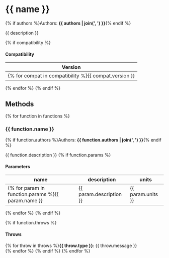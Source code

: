 # {{ name }}
{% if authors %}Authors: **{{ authors | join(', ') }}**{% endif %}

{{ description }}

{% if compatibility %}
#### Compatibility
Version |
--- |
{% for compat in compatibility %}{{ compat.version }} | 
{% endfor %}
{% endif %}

## Methods

{% for function in functions %}
### {{ function.name }}
{% if function.authors %}Authors: **{{ function.authors | join(', ') }}**{% endif %}

{{ function.description }}
{% if function.params %}
#### Parameters
name | description | units
--- | --- | ---
{% for param in function.params %}{{ param.name }} | {{ param.description }} | {{ param.units }}
{% endfor %}
{% endif %}

{% if function.throws %}
#### Throws
{% for throw in throws %}**{{ throw.type }}**: {{ throw.message }}  
{% endfor %}
{% endif %}
{% endfor %}
